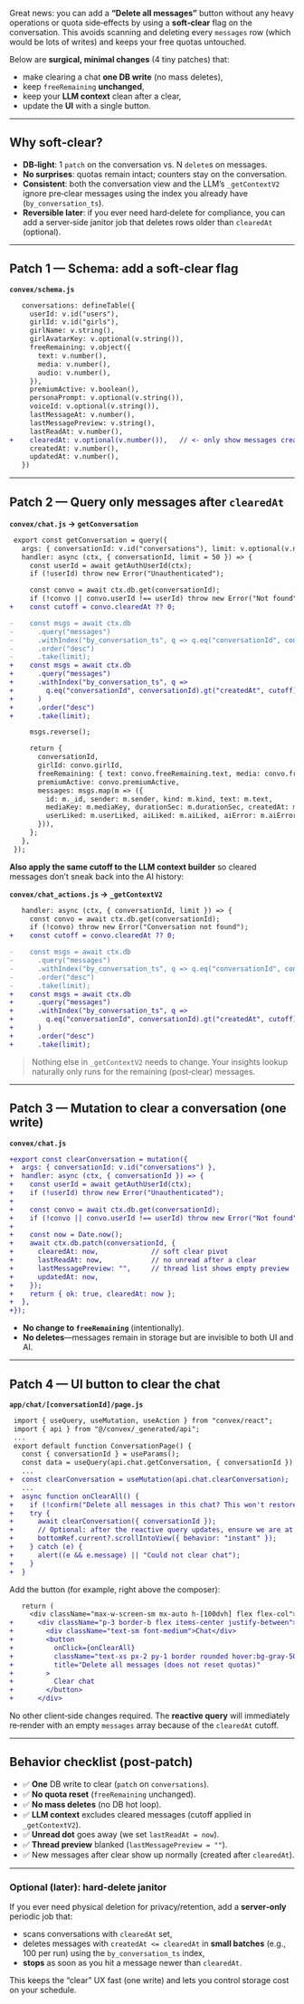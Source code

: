 Great news: you can add a **“Delete all messages”** button without any heavy operations or quota side‑effects by using a **soft‑clear** flag on the conversation. This avoids scanning and deleting every `messages` row (which would be lots of writes) and keeps your free quotas untouched.

Below are **surgical, minimal changes** (4 tiny patches) that:

* make clearing a chat **one DB write** (no mass deletes),
* keep `freeRemaining` **unchanged**,
* keep your **LLM context** clean after a clear,
* update the **UI** with a single button.

---

## Why soft‑clear?

* **DB‑light**: 1 `patch` on the conversation vs. N `delete`s on messages.
* **No surprises**: quotas remain intact; counters stay on the conversation.
* **Consistent**: both the conversation view and the LLM’s `_getContextV2` ignore pre‑clear messages using the index you already have (`by_conversation_ts`).
* **Reversible later**: if you ever need hard‑delete for compliance, you can add a server‑side janitor job that deletes rows older than `clearedAt` (optional).

---

## Patch 1 — Schema: add a soft‑clear flag

**`convex/schema.js`**

```diff
   conversations: defineTable({
     userId: v.id("users"),
     girlId: v.id("girls"),
     girlName: v.string(),
     girlAvatarKey: v.optional(v.string()),
     freeRemaining: v.object({
       text: v.number(),
       media: v.number(),
       audio: v.number(),
     }),
     premiumActive: v.boolean(),
     personaPrompt: v.optional(v.string()),
     voiceId: v.optional(v.string()),
     lastMessageAt: v.number(),
     lastMessagePreview: v.string(),
     lastReadAt: v.number(),
+    clearedAt: v.optional(v.number()),   // <- only show messages created AFTER this timestamp
     createdAt: v.number(),
     updatedAt: v.number(),
   })
```

---

## Patch 2 — Query only messages after `clearedAt`

**`convex/chat.js` → `getConversation`**

```diff
 export const getConversation = query({
   args: { conversationId: v.id("conversations"), limit: v.optional(v.number()) },
   handler: async (ctx, { conversationId, limit = 50 }) => {
     const userId = await getAuthUserId(ctx);
     if (!userId) throw new Error("Unauthenticated");

     const convo = await ctx.db.get(conversationId);
     if (!convo || convo.userId !== userId) throw new Error("Not found");
+    const cutoff = convo.clearedAt ?? 0;

-    const msgs = await ctx.db
-      .query("messages")
-      .withIndex("by_conversation_ts", q => q.eq("conversationId", conversationId))
-      .order("desc")
-      .take(limit);
+    const msgs = await ctx.db
+      .query("messages")
+      .withIndex("by_conversation_ts", q =>
+        q.eq("conversationId", conversationId).gt("createdAt", cutoff)
+      )
+      .order("desc")
+      .take(limit);

     msgs.reverse();

     return {
       conversationId,
       girlId: convo.girlId,
       freeRemaining: { text: convo.freeRemaining.text, media: convo.freeRemaining.media, audio: convo.freeRemaining.audio },
       premiumActive: convo.premiumActive,
       messages: msgs.map(m => ({
         id: m._id, sender: m.sender, kind: m.kind, text: m.text,
         mediaKey: m.mediaKey, durationSec: m.durationSec, createdAt: m.createdAt,
         userLiked: m.userLiked, aiLiked: m.aiLiked, aiError: m.aiError,
       })),
     };
   },
 });
```

**Also apply the same cutoff to the LLM context builder** so cleared messages don’t sneak back into the AI history:

**`convex/chat_actions.js` → `_getContextV2`**

```diff
   handler: async (ctx, { conversationId, limit }) => {
     const convo = await ctx.db.get(conversationId);
     if (!convo) throw new Error("Conversation not found");
+    const cutoff = convo.clearedAt ?? 0;

-    const msgs = await ctx.db
-      .query("messages")
-      .withIndex("by_conversation_ts", q => q.eq("conversationId", conversationId))
-      .order("desc")
-      .take(limit);
+    const msgs = await ctx.db
+      .query("messages")
+      .withIndex("by_conversation_ts", q =>
+        q.eq("conversationId", conversationId).gt("createdAt", cutoff)
+      )
+      .order("desc")
+      .take(limit);
```

> Nothing else in `_getContextV2` needs to change. Your insights lookup naturally only runs for the remaining (post‑clear) messages.

---

## Patch 3 — Mutation to clear a conversation (one write)

**`convex/chat.js`**

```diff
+export const clearConversation = mutation({
+  args: { conversationId: v.id("conversations") },
+  handler: async (ctx, { conversationId }) => {
+    const userId = await getAuthUserId(ctx);
+    if (!userId) throw new Error("Unauthenticated");
+
+    const convo = await ctx.db.get(conversationId);
+    if (!convo || convo.userId !== userId) throw new Error("Not found");
+
+    const now = Date.now();
+    await ctx.db.patch(conversationId, {
+      clearedAt: now,             // soft clear pivot
+      lastReadAt: now,            // no unread after a clear
+      lastMessagePreview: "",     // thread list shows empty preview
+      updatedAt: now,
+    });
+    return { ok: true, clearedAt: now };
+  },
+});
```

* **No change to `freeRemaining`** (intentionally).
* **No deletes**—messages remain in storage but are invisible to both UI and AI.

---

## Patch 4 — UI button to clear the chat

**`app/chat/[conversationId]/page.js`**

```diff
 import { useQuery, useMutation, useAction } from "convex/react";
 import { api } from "@/convex/_generated/api";
 ...
 export default function ConversationPage() {
   const { conversationId } = useParams();
   const data = useQuery(api.chat.getConversation, { conversationId }) || null;
   ...
+  const clearConversation = useMutation(api.chat.clearConversation);
   ...
+  async function onClearAll() {
+    if (!confirm("Delete all messages in this chat? This won't restore any free quotas.")) return;
+    try {
+      await clearConversation({ conversationId });
+      // Optional: after the reactive query updates, ensure we are at the bottom.
+      bottomRef.current?.scrollIntoView({ behavior: "instant" });
+    } catch (e) {
+      alert((e && e.message) || "Could not clear chat");
+    }
+  }
```

Add the button (for example, right above the composer):

```diff
   return (
     <div className="max-w-screen-sm mx-auto h-[100dvh] flex flex-col">
+      <div className="p-3 border-b flex items-center justify-between">
+        <div className="text-sm font-medium">Chat</div>
+        <button
+          onClick={onClearAll}
+          className="text-xs px-2 py-1 border rounded hover:bg-gray-50"
+          title="Delete all messages (does not reset quotas)"
+        >
+          Clear chat
+        </button>
+      </div>
```

No other client‑side changes required. The **reactive query** will immediately re‑render with an empty `messages` array because of the `clearedAt` cutoff.

---

## Behavior checklist (post‑patch)

* ✅ **One** DB write to clear (`patch` on `conversations`).
* ✅ **No quota reset** (`freeRemaining` unchanged).
* ✅ **No mass deletes** (no DB hot loop).
* ✅ **LLM context** excludes cleared messages (cutoff applied in `_getContextV2`).
* ✅ **Unread dot** goes away (we set `lastReadAt = now`).
* ✅ **Thread preview** blanked (`lastMessagePreview = ""`).
* ✅ New messages after clear show up normally (created after `clearedAt`).

---

### Optional (later): hard‑delete janitor

If you ever need physical deletion for privacy/retention, add a **server‑only** periodic job that:

* scans conversations with `clearedAt` set,
* deletes messages with `createdAt <= clearedAt` in **small batches** (e.g., 100 per run) using the `by_conversation_ts` index,
* **stops** as soon as you hit a message newer than `clearedAt`.

This keeps the “clear” UX fast (one write) and lets you control storage cost on your schedule.


